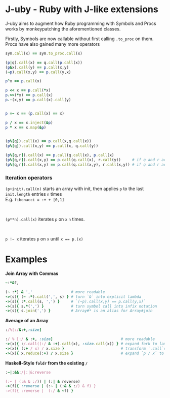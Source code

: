 <!--language-all: lang-rb -->

# J-uby - Ruby with J-like extensions

J-uby aims to augment how Ruby programming with Symbols and Procs works by monkeypatching the aforementioned classes. 

Firstly, Symbols are now callable without first calling `.to_proc` on them. Procs have also gained many more operators

```ruby
sym.call(x) == sym.to_proc.call(x)

(p|q).call(x) == q.call(p.call(x))
(p&x).call(y) == p.call(x,y)
(~p).call(x,y) == p.call(y,x)

p^x == p.call(x)

p << x == p.call(*x)
p.>>(*x) == p.call(x)
p.-(x,y) == p.call(x).call(y)


p =~ x == (p.call(x) == x)

p / x == x.inject(&p)
p * x == x.map(&p)

 
(p%[q]).call(x) == p.call(x,q.call(x))
(p%[q]).call(x,y) == p.call(x, q.call(y))

(p%[q,r]).call(x) == p.call(q.call(x), p.call(x)
(p%[q,r]).call(x,y) == p.call(q.call(x), r.call(y))     # if q and r accept one argument
(p%[q,r]).call(x,y) == p.call(q.call(x,y), r.call(x,y)) # if q and r accept 2 arguments
```

### Iteration operators
`(p+init).call(n)` starts an array with init, then applies `p` to the last `init.length` entries `n` times
<br>
E.g. `fibonacci = :+ + [0,1]` 


<br>

`(p**n).call(x)` iterates `p` on `x` `n` times.


<br>

`p !~ x` iterates `p` on `x` until `x == p.(x)`

# Examples

**Join Array with Commas**

```ruby
~:*&?,

(~ :*) & ','                 # more readable
->(s){ (~ :*).call(',', s) } # turn `&` into explicit lambda
->(s){ :*.call(s, ',') }     # `(~p).call(x,y) == p.call(y,x)`
->(s){ s.*(',') }            # turn symbol call into infix notation
->(s){ s.join(',') }         # Array#* is an alias for Array#join
```
**Average of an Array**
```ruby
:/%[:/&:+,:size]

:/ % [:/ & :+, :size]                              # more readable 
->(x){ :/.call((:/ & :+).call(x), :size.call(x)) } # expand fork to lambda
->(x){ (:+ / x) / x.size }                         # transform `.call`s on procs to method accesses
->(x){ x.reduce(:+) / x.size }                     # expand `p / x` to `x.reduce(&p)`
```

**Haskell-Style `foldr` from the existing `/`**
```ruby
:~|:&&:/|:|&:reverse

(:~ | (:& & :/)) | (:| & reverse)
->(f){ :reverse | (:~ | (:& & :/) & f) }
->(f){ :reverse |  (:/ & ~f) }
```
